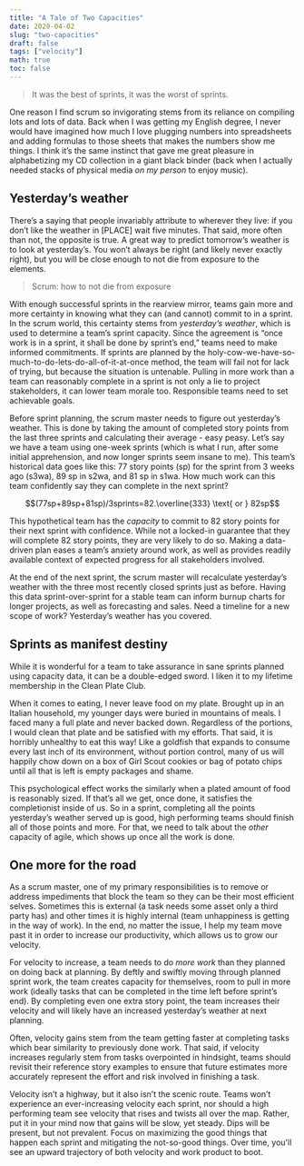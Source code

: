 ```yaml
---
title: "A Tale of Two Capacities"
date: 2020-04-02
slug: "two-capacities"
draft: false
tags: ["velocity"]
math: true
toc: false
---
```


> It was the best of sprints, it was the worst of sprints.

One reason I find scrum so invigorating stems from its reliance on compiling lots and lots of data. Back when I was getting my English degree, I never would have imagined how much I love plugging numbers into spreadsheets and adding formulas to those sheets that makes the numbers show me things. I think it’s the same instinct that gave me great pleasure in alphabetizing my CD collection in a giant black binder (back when I actually needed stacks of physical media *on my person* to enjoy music).

## Yesterday’s weather
There’s a saying that people invariably attribute to wherever they live: if you don’t like the weather in [PLACE] wait five minutes. That said, more often than not, the opposite is true. A great way to predict tomorrow’s weather is to look at yesterday’s. You won’t always be right (and likely never exactly right), but you will be close enough to not die from exposure to the elements.

> Scrum: how to not die from exposure

With enough successful sprints in the rearview mirror, teams gain more and more certainty in knowing what they can (and cannot) commit to in a sprint. In the scrum world, this certainty stems from *yesterday’s weather*, which is used to determine a team’s sprint capacity. Since the agreement is “once work is in a sprint, it shall be done by sprint’s end,” teams need to make informed commitments. If sprints are planned by the holy-cow-we-have-so-much-to-do-lets-do-all-of-it-at-once method, the team will fail not for lack of trying, but because the situation is untenable. Pulling in more work than a team can reasonably complete in a sprint is not only a lie to project stakeholders, it can lower team morale too. Responsible teams need to set achievable goals.

Before sprint planning, the scrum master needs to figure out yesterday’s weather. This is done by taking the amount of completed story points from the last three sprints and calculating their average - easy peasy. Let’s say we have a team using one-week sprints (which is what I run, after some initial apprehension, and now longer sprints seem insane to me). This team’s historical data goes like this: 77 story points (sp) for the sprint from 3 weeks ago (s3wa), 89 sp in s2wa, and 81 sp in s1wa. How much work can this team confidently say they can complete in the next sprint?

$$(77sp+89sp+81sp)/3sprints=82.\overline{333} \text{ or } 82sp$$

This hypothetical team has the *capacity* to commit to 82 story points for their next sprint with confidence. While not a locked-in guarantee that they will complete 82 story points, they are very likely to do so. Making a data-driven plan eases a team’s anxiety around work, as well as provides readily available context of expected progress for all stakeholders involved.

At the end of the next sprint, the scrum master will recalculate yesterday’s weather with the three most recently closed sprints just as before. Having this data sprint-over-sprint for a stable team can inform burnup charts for longer projects, as well as forecasting and sales. Need a timeline for a new scope of work? Yesterday’s weather has you covered.

## Sprints as manifest destiny
While it is wonderful for a team to take assurance in sane sprints planned using capacity data, it can be a double-edged sword. I liken it to my lifetime membership in the Clean Plate Club.

When it comes to eating, I never leave food on my plate. Brought up in an Italian household, my younger days were buried in mountains of meals. I faced many a full plate and never backed down. Regardless of the portions, I would clean that plate and be satisfied with my efforts. That said, it is horribly unhealthy to eat this way! Like a goldfish that expands to consume every last inch of its environment, without portion control, many of us will happily chow down on a box of Girl Scout cookies or bag of potato chips until all that is left is empty packages and shame.

This psychological effect works the similarly when a plated amount of food is reasonably sized. If that’s all we get, once done, it satisfies the completionist inside of us. So in a sprint, completing all the points yesterday’s weather served up is good, high performing teams should finish all of those points and more. For that, we need to talk about the *other* capacity of agile, which shows up once all the work is done.

## One more for the road
As a scrum master, one of my primary responsibilities is to remove or address impediments that block the team so they can be their most efficient selves. Sometimes this is external (a task needs some asset only a third party has) and other times it is highly internal (team unhappiness is getting in the way of work). In the end, no matter the issue, I help my team move past it in order to increase our productivity, which allows us to grow our velocity.

For velocity to increase, a team needs to do *more work* than they planned on doing back at planning. By deftly and swiftly moving through planned sprint work, the team creates capacity for themselves, room to pull in more work (ideally tasks that can be completed in the time left before sprint’s end). By completing even one extra story point, the team increases their velocity and will likely have an increased yesterday’s weather at next planning.

Often, velocity gains stem from the team getting faster at completing tasks which bear similarity to previously done work. That said, if velocity increases regularly stem from tasks overpointed in hindsight, teams should revisit their reference story examples to ensure that future estimates more accurately represent the effort and risk involved in finishing a task.

Velocity isn’t a highway, but it also isn’t the scenic route. Teams won’t experience an ever-increasing velocity each sprint, nor should a high performing team see velocity that rises and twists all over the map. Rather, put it in your mind now that gains will be slow, yet steady. Dips will be present, but not prevalent. Focus on maximizing the good things that happen each sprint and mitigating the not-so-good things. Over time, you'll see an upward trajectory of both velocity and work product to boot.
